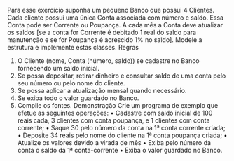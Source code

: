 Para esse exercício suponha um pequeno Banco que possui 4 Clientes. Cada cliente possui 
uma única Conta associada com número e saldo. Essa Conta pode ser Corrente ou 
Poupança. A cada mês a Conta deve atualizar os saldos [se a conta for Corrente é debitado 
1 real do saldo para manutenção e se for Poupança é acrescido 1% no saldo]. Modele a 
estrutura e implemente estas classes. 
Regras 
1. O Cliente (nome, Conta (número, saldo)) se cadastre no Banco fornecendo um 
saldo inicial. 
2. Se possa depositar, retirar dinheiro e consultar saldo de uma conta pelo seu 
número ou pelo nome do cliente. 
3. Se possa aplicar a atualização mensal quando necessário. 
4. Se exiba todo o valor guardado no Banco. 
5. Compile os fontes. 
Demonstração 
Crie um programa de exemplo que efetue as seguintes operações: 
• Cadastre com saldo inicial de 100 reais cada, 3 clientes com conta poupança, e 1 
clientes com conta corrente; 
 • Saque 30 pelo número da conta na 1ª conta corrente criada; 
 • Deposite 34 reais pelo nome do cliente na 1ª conta poupança criada; 
 • Atualize os valores devido a virada de mês 
 • Exiba pelo número da conta o saldo da 1ª conta-corrente 
 • Exiba o valor guardado no Banco. 